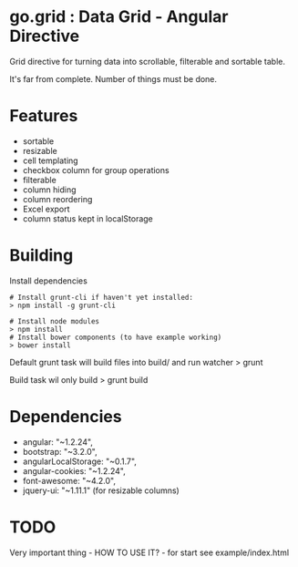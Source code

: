 # go.grid : Data Grid - Angular Directive

Grid directive for turning data into scrollable, filterable and sortable table.

It's far from complete. Number of things must be done.


# Features

- sortable
- resizable
- cell templating
- checkbox column for group operations
- filterable
- column hiding
- column reordering
- Excel export
- column status kept in localStorage


# Building


Install dependencies

    # Install grunt-cli if haven't yet installed:
    > npm install -g grunt-cli

    # Install node modules
    > npm install
    # Install bower components (to have example working)
    > bower install

Default grunt task will build files into build/ and run watcher
    > grunt

Build task wil only build
    > grunt build


# Dependencies
- angular: "~1.2.24",
- bootstrap: "~3.2.0",
- angularLocalStorage: "~0.1.7",
- angular-cookies: "~1.2.24",
- font-awesome: "~4.2.0",
- jquery-ui: "~1.11.1" (for resizable columns)


# TODO

Very important thing - HOW TO USE IT? - for start see example/index.html